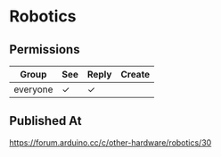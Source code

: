 # Robotics

## Permissions

| Group    | See | Reply | Create |
| -------- | --- | ----- | ------ |
| everyone | ✓   | ✓     |        |

## Published At

https://forum.arduino.cc/c/other-hardware/robotics/30
